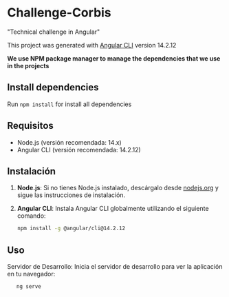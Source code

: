 # Challenge-Corbis
"Technical challenge in Angular"



This project was generated with [Angular CLI](https://github.com/angular/angular-cli) version 14.2.12

**We use NPM package manager to manage the dependencies that we use in the projects**

## Install dependencies
Run `npm install` for install all dependencies

## Requisitos

- Node.js (versión recomendada: 14.x)
- Angular CLI (versión recomendada: 14.2.12)

## Instalación

1. **Node.js**: Si no tienes Node.js instalado, descárgalo desde [nodejs.org](https://nodejs.org/) y sigue las instrucciones de instalación.

2. **Angular CLI**: Instala Angular CLI globalmente utilizando el siguiente comando:

   ```bash
   npm install -g @angular/cli@14.2.12

## Uso
Servidor de Desarrollo: Inicia el servidor de desarrollo para ver la aplicación en tu navegador:

```bash
   ng serve